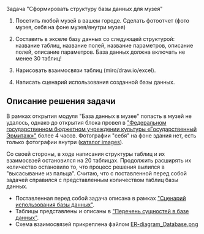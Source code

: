 Задача "Сформировать структуру базы данных для музея"

1. Посетить любой музей в вашем городе. Сделать фотоотчет (фото музея, себя на фоне музея/внутри музея)
2. Составить в экселе базу данных со следующей структурой: название таблиц, название полей, название параметров, описание полей, описание параметров. База данных должна включать не менее 30 таблиц!
3. Нарисовать взаимосвязи таблиц (miro/draw.io/excel).

4. Написать сценарий использования созданной базы данных.

## Описание решения задачи

В рамках открытия модуля "База данных в музее" попасть в музей не удалось, однако до открытия блока провел в ["Федеральном государственном бюджетном учреждении культуры «Государственный Эрмитаж»"](https://www.hermitagemuseum.org/wps/portal/hermitage?lng=ru) более 4 часов. Фотографии "себя" на фоне здания нет, есть только фотографии внутри ([каталог images](https://github.com/AllIWantIsNotAvailable/GeekBrains_MuseumDatabase/tree/main/img)).

Со своей стороны, в ходе написания структуры таблиц и их взаимосвзей остановился на 20 таблицах. Продолжить расширять их количество остановило то, что процесс решения вылился в "высасывание из пальца". Считаю, что с поставленной перед собой задачей справился с представленным количеством таблиц базы данных.

- Поставленная перед собой задача описана в рамках ["Сценарий использования базы данных"](https://github.com/AllIWantIsNotAvailable/GeekBrains_MuseumDatabase/blob/main/DatabaseScenario.md).
- Таблицы представлены и описаны в ["Перечень сущностей в базе данных"](https://github.com/AllIWantIsNotAvailable/GeekBrains_MuseumDatabase/blob/main/DatabaseEntities.md).
- Схема взаимосвязей прикреплена файлом [ER-diagram_Database.png](https://github.com/AllIWantIsNotAvailable/GeekBrains_MuseumDatabase/blob/main/ER-diagram_Database.png)
